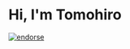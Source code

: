 Hi, I'm Tomohiro
================================================================================

[![endorse](http://api.coderwall.com/tomohiro/endorsecount.png)](http://coderwall.com/tomohiro)
